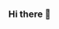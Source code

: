 ### Hi there 👋

<!--
**srinathsai/srinathsai** is a ✨ _special_ ✨ repository because its `README.md` (this file) appears on your GitHub profile.

Here are some ideas to get you started:

- 🔭 I’m currently pursuing Masters in Computer science from Oklahoma state university.
- 🌱 I’m currently learning Data Structures, Statistics for experimenters II.
- 👯 I’m looking to collaborate on Software developer and Data Science challenges.
- 📫 How to reach me: srinathtripuraneni@gmail.com.

